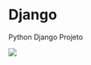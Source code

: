 # Django
Python Django Projeto

<img src="https://cdn.icon-icons.com/icons2/2415/PNG/512/django_line_logo_icon_146560.png">